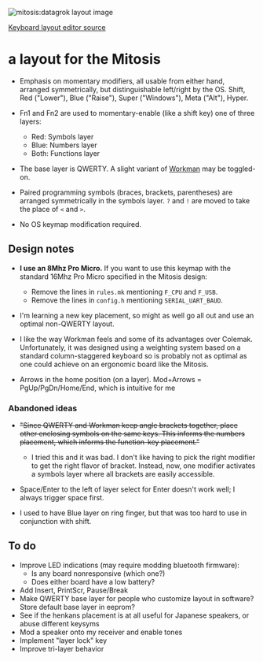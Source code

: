 ![mitosis:datagrok layout image](https://i.imgur.com/eum3fsc.png)

[Keyboard layout editor source](http://www.keyboard-layout-editor.com/#/gists/9cf33be8a8e773647cfa44a0dbc44b31)

# a layout for the Mitosis

- Emphasis on momentary modifiers, all usable from either hand, arranged
  symmetrically, but distinguishable left/right by the OS. Shift, Red
  ("Lower"), Blue ("Raise"), Super ("Windows"), Meta ("Alt"), Hyper.

- Fn1 and Fn2 are used to momentary-enable (like a shift key) one of three layers:

    - Red: Symbols layer
    - Blue: Numbers layer
    - Both: Functions layer

- The base layer is QWERTY. A slight variant of [Workman][] may be toggled-on.

- Paired programming symbols (braces, brackets, parentheses) are arranged
  symmetrically in the symbols layer. `?` and `!` are moved to take the place
  of `<` and `>`.

- No OS keymap modification required.

## Design notes

- **I use an 8Mhz Pro Micro.** If you want to use this keymap with the standard
  16Mhz Pro Micro specified in the Mitosis design:

    - Remove the lines in `rules.mk` mentioning `F_CPU` and `F_USB`.
    - Remove the lines in `config.h` mentioning `SERIAL_UART_BAUD`.

- I'm learning a new key placement, so might as well go all out and use an
  optimal non-QWERTY layout.

- I like the way Workman feels and some of its advantages over Colemak.
  Unfortunately, it was designed using a weighting system based on a standard
  column-staggered keyboard so is probably not as optimal as one could achieve
  on an ergonomic board like the Mitosis.

- Arrows in the home position (on a layer). Mod+Arrows = PgUp/PgDn/Home/End,
  which is intuitive for me

### Abandoned ideas

- ~~"Since QWERTY and Workman keep angle brackets together, place other
  enclosing symbols on the same keys. This informs the numbers placement,
  which informs the function-key placement."~~

    - I tried this and it was bad. I don't like having to pick the right
      modifier to get the right flavor of bracket. Instead, now, one modifier
      activates a symbols layer where all brackets are easily accessible.

- Space/Enter to the left of layer select for Enter doesn't work well; I always
  trigger space first.

- I used to have Blue layer on ring finger, but that was too hard to use in
  conjunction with shift.

## To do

- Improve LED indications (may require modding bluetooth firmware):
    - Is any board nonresponsive (which one?)
    - Does either board have a low battery?
- Add Insert, PrintScr, Pause/Break
- Make QWERTY base layer for people who customize layout in software? Store
  default base layer in eeprom?
- See if the henkans placement is at all useful for Japanese speakers, or abuse
  different keysyms
- Mod a speaker onto my receiver and enable tones
- Implement "layer lock" key
- Improve tri-layer behavior

[Workman]: https://viralintrospection.wordpress.com/2010/09/06/a-different-philosophy-in-designing-keyboard-layouts/
